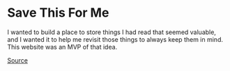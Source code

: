 # Save This For Me

I wanted to build a place to store things I had read that seemed valuable, and
I wanted it to help me revisit those things to always keep them in mind. This website
was an MVP of that idea.

[Source](https://github.com/tsaylor/remember-forever)
